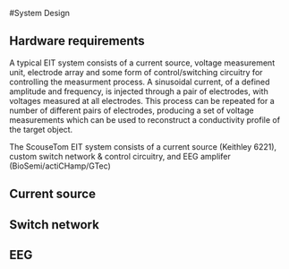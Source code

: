 #System Design

## Hardware requirements
A typical EIT system consists of a current source, voltage measurement unit, electrode array and some form of control/switching circuitry for controlling the measurment process. A sinusoidal current, of a defined amplitude and frequency, is injected through a pair of electrodes, with voltages measured at all electrodes. This process can be repeated for a number of different pairs of electrodes, producing a set of voltage measurements which can be used to reconstruct a conductivity profile of the target object.


The ScouseTom EIT system consists of a current source (Keithley 6221), custom switch network & control circuitry, and EEG amplifer (BioSemi/actiCHamp/GTec)
## Current source
## Switch network
## EEG